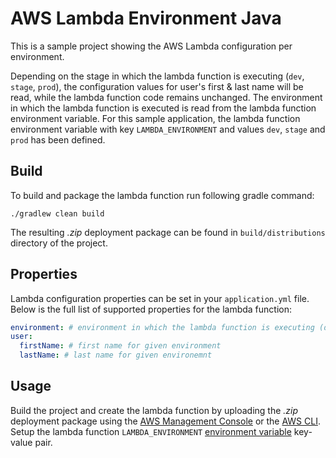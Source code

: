 # AWS Lambda Environment Java

This is a sample project showing the AWS Lambda configuration per environment.

Depending on the stage in which the lambda function is executing (`dev`, `stage`, `prod`), the configuration values 
for user's first & last name will be read, while the lambda function code remains unchanged. The environment in which 
the lambda function is executed is read from the lambda function environment variable. For this sample application, the 
lambda function environment variable with key `LAMBDA_ENVIRONMENT` and values `dev`, `stage` and `prod` has been defined.

## Build

To build and package the lambda function run following gradle command:

    ./gradlew clean build

The resulting *.zip* deployment package can be found in `build/distributions` directory of the project.

## Properties

Lambda configuration properties can be set in your `application.yml` file. Below is the full list of supported properties 
for the lambda function:

```yaml
environment: # environment in which the lambda function is executing (dev, stage or prod)
user:
  firstName: # first name for given environment
  lastName: # last name for given environemnt
```

## Usage

Build the project and create the lambda function by uploading the *.zip* deployment package using the [AWS Management Console](https://aws.amazon.com/console/)
or the [AWS CLI](https://aws.amazon.com/cli/). Setup the lambda function `LAMBDA_ENVIRONMENT` [environment variable](http://docs.aws.amazon.com/lambda/latest/dg/env_variables.html) key-value pair. 
